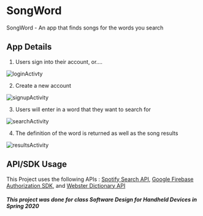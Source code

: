 # SongWord
SongWord - An app that finds songs for the words you search


## App Details
1. Users sign into their account, or....  

![loginActivty](LoginActivity.png)  

2. Create a new account  

![signupActivity](/SignupActivity.png)  

3. Users will enter in a word that they want to search for  

![searchActivity](/SearchActivity.png)  

4. The definition of the word is returned as well as the song results  
 
![resultsActivity](/ResultsActivity.png)

## API/SDK Usage
 This Project uses the following APIs : [Spotify Search API](https://developer.spotify.com/documentation/web-api/reference/search/search/), [Google Firebase Authorization SDK](https://firebase.google.com/docs/auth), and [Webster Dictionary API](https://dictionaryapi.com)
 
 ##### This project was done for class Software Design for Handheld Devices in Spring 2020
